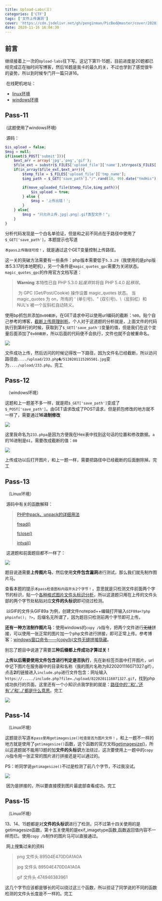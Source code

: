 ```yaml
---
title: Upload-Labs(三)
categories: ['CTF']
tags: ['文件上传漏洞']
cover: 'https://cdn.jsdelivr.net/gh/penginman/PicBed@master/cover/20201116160237.png'
date: 2020-11-16 16:04:30
---
```


## 前言

​	继续接着上一次的`Upload-labs`往下写。这记下第11-15题，目前进度是20题都已经完成正在抽时间写博客，然后16题是我卡的最久的关，不过也学到了感觉很牛的姿势，所以到时候专门开一篇只讲16。

​	在线靶机地址：

* [linux环境](https://buuoj.cn/challenges#Upload-Labs-Linux)
* [windows环境](https://buuoj.cn/challenges#[Windows]Upload-Labs-Windows)

## Pass-11

​	(这题使用了windows环境)

​	源码：

```php
$is_upload = false;
$msg = null;
if(isset($_POST['submit'])){
    $ext_arr = array('jpg','png','gif');
    $file_ext = substr($_FILES['upload_file']['name'],strrpos($_FILES['upload_file']['name'],".")+1);
    if(in_array($file_ext,$ext_arr)){
        $temp_file = $_FILES['upload_file']['tmp_name'];
        $img_path = $_GET['save_path']."/".rand(10, 99).date("YmdHis").".".$file_ext;

        if(move_uploaded_file($temp_file,$img_path)){
            $is_upload = true;
        } else {
            $msg = '上传出错！';
        }
    } else{
        $msg = "只允许上传.jpg|.png|.gif类型文件！";
    }
}
```

​	分析代码发现是一个白名单验证，但是和之前不同点在于路径中使用了`$_GET['save_path']`，本题提示也写道

`本pass上传路径可控！`，就是通过这个GET变量控制上传路径。

​	这一关的突破方法需要有一些条件：php版本需要低于`5.3.29`（我使用的是php版本5.3.17的本地靶机），另一个条件是`magic_quotes_gpc`需要为关闭状态。`magic_quotes_gpc`的作用官方文档写道：

>**Warning** 本特性已自 PHP 5.3.0 起*废弃*并将自 PHP 5.4.0 起*移除*。
>
>​      为 GPC (Get/Post/Cookie) 操作设置 magic_quotes 状态。      当 magic_quotes 为 on，所有的 ' (单引号)、" (双引号)、\（反斜杠）和 NUL's 被一个反斜杠自动转义。     

​	使用bp抓包并添加`0x00截断`，在GET请求中可以使用url编码的截断：`%00`。贴个自己参考的博客，[截断上传原理剖析](https://www.cnblogs.com/milantgh/p/3612978.html)。个人对于这道题的分析就是，上面文件的代码执行到第8行的时候，获取到了`$_GET['save_path']`变量的值，但是我们在这个变量后面添加了`0x00截断`，所以后面的代码便不会执行，文件也就不会被重命名。

![](https://cdn.jsdelivr.net/gh/penginman/PicBed@master/artical/20201115204109.png)

​	文件成功上传，然后访问的时候记得改一下路径，因为文件名已经截断，所以访问路径由`..../upload/233.php�/5120201115205501.jpg`变为`..../upload/233.php`。完工



## Pass-12

​	（windows环境）

​	这题和上一题差不多一样，就是把`$_GET['save_path']`变成了`$_POST['save_path']`。由GET请求改成了POST请求，但是抓包修改的地方就不一样了，需要通过**16进制修改**

![](https://cdn.jsdelivr.net/gh/penginman/PicBed@master/artical/20201115210935.png)

​	这里我命名为`233.phpa`是因为方便我在Hex表中找到这句话的位置和修改数据。`a`的16进制是`61`，需要改成截断的值：`00`

![](https://cdn.jsdelivr.net/gh/penginman/PicBed@master/artical/20201115211024.png)

​	上传成功以后打开图片，和上一题一样，需要把路径中已经截断的后面删除掉。完工



## Pass-13

​	（Linux环境）

​	源码中有关的函数解释：

> [PHP中pack、unpack的详细用法](https://segmentfault.com/a/1190000008305573)
>
> [fread()](https://www.php.net/manual/zh/function.fread.php)
>
> [fclose()](https://www.php.net/fclose)
>
> [intval()](https://www.php.net/intval)

​	这道题和前面题目都不一样了：

![](https://cdn.jsdelivr.net/gh/penginman/PicBed@master/artical/20201115211509.png)

​	题目说道需要**上传图片马**，然后使用**文件包含漏洞**进行测试，那么我们就先制作图片马。

​	查看本题的提示`本pass检查图标内容开头2个字节！`，意思就是只检测文件前面两个字节的标识，贴一个[各种格式图片文件头标识分析](https://blog.csdn.net/qq_37414405/article/details/84660148)，所以这道题只用在上传的文件头部的两个字节处粘贴对应**文件的头标识**即可绕过检测。

​	以GIF的文件头GIF89a 为例，创建文件notepad++编辑打开输入`GIF89a<?php phpinfo(); ?>`，后缀名无所谓了，因为题目只检测前两个字节即可上传。

​	**还有一种方法制作图片马**：使用windows的`copy /b`指令，把两个文件进行~~无缝~~拼接，可以使用一张正常的图片加一个php文件进行拼接，即可正常上传。参考博客：[windows窗口命令——(copy/b)文件无缝拼接隐藏](https://blog.csdn.net/gaoshi66/article/details/83653143)。

​	别忘了题目中说道了需要**三种后缀都上传成功才算过关！**

​	**上传以后需要使用文件包含进行判定是否执行**，先在新标签页面中打开图片，url中记下图片在服务器中的目录和名称（我的图片名称为8220201116071327.gif），点击**2**的链接进入`include.php`进行文件包含：网址输入`https://...../include.php?file=./upload/8220201116071327.gif`，找到php成功执行的页面。这里还有一个小知识点我学到的就是：[路径中的'.'和'..'还有'./'和'../'都是什么意思](https://www.cnblogs.com/xc90/articles/10257402.html)。完工

![](https://cdn.jsdelivr.net/gh/penginman/PicBed@master/artical/20201116152417.png)



## Pass-14

​	（Linux环境）

​	这题提示写道`本pass使用getimagesize()检查是否为图片文件！`，和上一题不一样的地方就是使用了`getimagesize()`函数，这个函数的官方文档[getimagesize()](https://www.php.net/manual/zh/function.getimagesize.php)，所以这道题就不能用13题的加**文件的头标识**方法绕过，这次要使用上一题中的`copy /b`指令用一张正常的图片进行拼接还是可以通过的。

​	PS：听同学说`getimagesize()`不过是检测了前八个字节，不过我没试。

![](https://cdn.jsdelivr.net/gh/penginman/PicBed@master/artical/20201116155407.png)

​	因为是拼接的，所以要直接摸到图片最底部查看成功。完工



## Pass-15

​	（Linux环境）

​	13、14、15题都是对**文件的头标识**进行了检测，只不过第十四关使用的是getimagesize函数，第十五关使用的是exif_imagetype函数,函数返回值内容不一样而已。使用`copy /b`制作的图片马可以直接通过。

​	网上搜集过来的资料

> png 文件头  89504E470D0A1A0A
>
> jpg 文件头 89504E470D0A1A0A
>
> gif 文件头 474946383961

​	这几个字节应该都是够长的可以绕过这三个函数，所以验证了同学说的不同的函数检测的文件头长度是不一样的。完工




